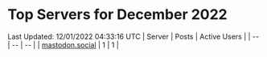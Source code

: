 # Top Servers for December 2022
Last Updated: 12/01/2022 04:33:16 UTC
| Server | Posts | Active Users |
| -- | -- | -- |
| [mastodon.social](https://mastodon.social/tags/PowerShell) | 1 | 1 |
